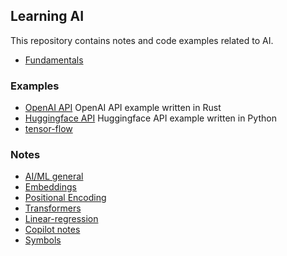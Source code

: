 ## Learning AI
This repository contains notes and code examples related to AI.

* [Fundamentals](./fundamentals/README.md)

### Examples

* [OpenAI API](./openai/chatgpt_client) OpenAI API example written in Rust
* [Huggingface API](./huggingface/python) Huggingface API example written in Python
* [tensor-flow](./tensor-flow/README.md)

### Notes

* [AI/ML general](./notes/background.md)
* [Embeddings](./notes/embedding-vectors.md)
* [Positional Encoding](./notes/positional-encoding.md)
* [Transformers](./notes/transformers.md)
* [Linear-regression](./notes/linear-regression.md)
* [Copilot notes](./notes/copilot.md)
* [Symbols](./notes/symbols.md)
